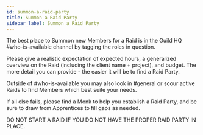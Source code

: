 ```yaml
---
id: summon-a-raid-party
title: Summon a Raid Party
sidebar_label: Summon a Raid Party
---
```


The best place to Summon new Members for a Raid is in the Guild HQ <span class='channels'>#who-is-available</span> channel by tagging the roles in question.

Please give a realistic expectation of expected hours, a generalized overview on the Raid (including the client name + project), and budget. The more detail you can provide - the easier it will be to find a Raid Party.

Outside of <span class='channels'>#who-is-available</span> you may also look in <span class='channels'>#general</span> or scour active Raids to find Members which best suite your needs.

If all else fails, please find a Monk to help you establish a Raid Party, and be sure to draw from Apprentices to fill gaps as needed.

DO NOT START A RAID IF YOU DO NOT HAVE THE PROPER RAID PARTY IN PLACE.